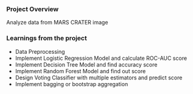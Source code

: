 ### Project Overview

 Analyze data from MARS CRATER image


### Learnings from the project

 - Data Preprocessing
- Implement Logistic Regression Model and calculate ROC-AUC score
- Implement Decision Tree Model and find accuracy score
- Implement Random Forest Model and find out score
- Design Voting Classifier with multiple estimators and predict score
- Implement bagging or bootstrap aggregation


